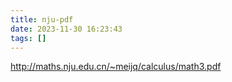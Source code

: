 ```yaml
---
title: nju-pdf
date: 2023-11-30 16:23:43
tags: []
---
```

http://maths.nju.edu.cn/~meijq/calculus/math3.pdf

